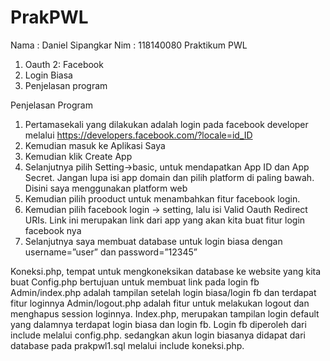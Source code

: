 # PrakPWL
Nama 	: Daniel Sipangkar
Nim	: 118140080
Praktikum PWL
1.	Oauth 2: Facebook
2.	Login Biasa
3.	Penjelasan program
 
Penjelasan Program

1.	Pertamasekali yang dilakukan adalah login pada facebook developer melalui https://developers.facebook.com/?locale=id_ID
2.	Kemudian masuk ke Aplikasi Saya
3.	Kemudian klik Create App
4.	Selanjutnya pilih Setting->basic, untuk mendapatkan App ID dan App Secret. Jangan lupa isi app domain dan pilih platform di paling bawah. Disini saya menggunakan platform web
5.	Kemudian pilih prooduct untuk menambahkan fitur facebook login.
6.	Kemudian pilih facebook login -> setting, lalu isi Valid Oauth Redirect URIs. Link ini merupakan link dari app yang akan kita buat fitur login facebook nya
7.	Selanjutnya saya membuat database untuk login biasa dengan username=”user” dan password=”12345”

Koneksi.php, tempat untuk mengkoneksikan database ke website yang kita buat
Config.php bertujuan untuk membuat link pada login fb
Admin/index.php  adalah tampilan setelah login biasa/login fb dan terdapat fitur loginnya
Admin/logout.php adalah fitur untuk melakukan logout dan menghapus session loginnya.
Index.php, merupakan tampilan login default yang dalamnya terdapat login biasa dan login fb. Login fb diperoleh dari include melalui config.php. sedangkan akun login biasanya didapat dari database pada prakpwl1.sql melalui include koneksi.php. 




